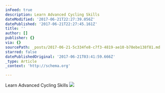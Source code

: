 ```yaml
---
inFeed: true
description: Learn Advanced Cycling Skills
dateModified: '2017-06-21T22:27:39.056Z'
datePublished: '2017-06-21T22:27:45.161Z'
title: ''
author: []
publisher: {}
via: {}
sourcePath: _posts/2017-06-21-5c334fe8-c7f3-4819-ae10-b78ebe138f81.md
starred: false
datePublishedOriginal: '2017-06-21T03:41:59.666Z'
_type: Article
_context: 'http://schema.org'

---
```

Learn Advanced Cycling Skills
![](https://the-grid-user-content.s3-us-west-2.amazonaws.com/ff738a5d-5215-4913-a953-6a5e02109a07.jpg)